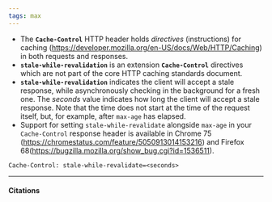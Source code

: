 ```yaml
---
tags: max
---
```

- The **`Cache-Control`** HTTP header holds _directives_ (instructions) for caching (https://developer.mozilla.org/en-US/docs/Web/HTTP/Caching) in both requests and responses.
- **`stale-while-revalidation`** is an extension **`Cache-Control`** directives which are not part of the core HTTP caching standards document.
- **`stale-while-revalidation`** indicates the client will accept a stale response, while asynchronously checking in the background for a fresh one. The _seconds_ value indicates how long the client will accept a stale response. Note that the time does not start at the time of the request itself, but, for example, after `max-age` has elapsed.
- Support for setting `stale-while-revalidate` alongside `max-age` in your `Cache-Control` response header is available in Chrome 75 (https://chromestatus.com/feature/5050913014153216) and Firefox 68(https://bugzilla.mozilla.org/show_bug.cgi?id=1536511).

```
Cache-Control: stale-while-revalidate=<seconds>
```

---

#### Citations